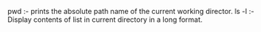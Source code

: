 pwd :- prints the absolute path name of the current working director.
ls -l :- Display contents of list in current directory in a long format.

